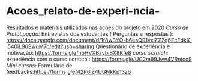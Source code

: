 # Acoes_relato-de-experi-ncia-
Resultados e materiais utilizados nas ações do projeto em 2020
*Curso de Prototipação:*
Entrevistas dos estudantes ( Perguntas e respostas ): https://docs.google.com/document/d/1f8w3YO-b6eaQ91vxlZZ2q6ZcEdkK-l540iL96SwqM7c/edit?usp=sharing
Questionário de experiência e motivação: https://forms.gle/hbHVXBzybiBX8Kfe8
*curso scratch:*
experiência com o curso scratch : https://forms.gle/UC2m99Jvw4VRntco9
*Mini cursos:* 
Formulário de feedbacks:https://forms.gle/42P6iZ4UGNkKp13z6

